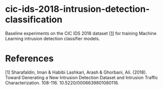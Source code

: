 # cic-ids-2018-intrusion-detection-classification

Baseline experiments on the CIC IDS 2018 dataset [[1](#references)] for training Machine Learning intrusion detection classifier models.

# References
[1] Sharafaldin, Iman & Habibi Lashkari, Arash & Ghorbani, Ali. (2018). Toward Generating a New Intrusion Detection Dataset and Intrusion Traffic Characterization. 108-116. 10.5220/0006639801080116.